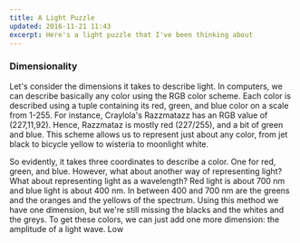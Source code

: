 ```yaml
---
title: A Light Puzzle
updated: 2016-11-21 11:43
excerpt: Here's a light puzzle that I've been thinking about
---
```


### Dimensionality

Let's consider the dimensions it takes to describe light. In computers, we can describe basically any color using the RGB color scheme. Each color is described using a tuple containing its red, green, and blue color on a scale from 1-255. For instance, Craylola's Razzmatazz has an RGB value of (227,11,92). Hence, Razzmataz is mostly red (227/255), and a bit of green and blue. This scheme allows us to represent just about any color, from jet black to bicycle yellow to wisteria to moonlight white.

So evidently, it takes three coordinates to describe a color. One for red, green, and blue. However, what about another way of representing light? What about representing light as a wavelength? Red light is about 700 nm and blue light is about 400 nm. In between 400 and 700 nm are the greens and the oranges and the yellows of the spectrum. Using this method we have one dimension, but we're still missing the blacks and the whites and the greys. To get these colors, we can just add one more dimension: the amplitude of a light wave. Low 
